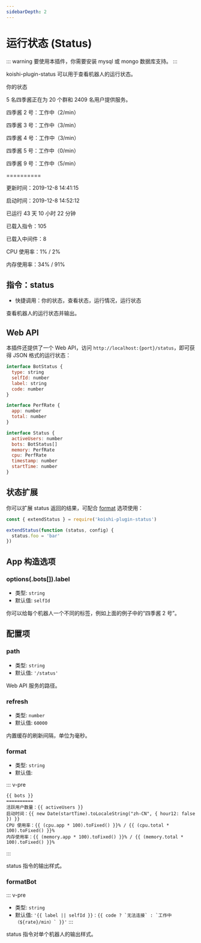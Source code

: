 ```yaml
---
sidebarDepth: 2
---
```


# 运行状态 (Status)

::: warning
要使用本插件，你需要安装 mysql 或 mongo 数据库支持。
:::

koishi-plugin-status 可以用于查看机器人的运行状态。

<panel-view title="聊天记录">
<chat-message nickname="Alice" color="#cc0066">你的状态</chat-message>
<chat-message nickname="Koishi" avatar="/koishi.png">
<p>5 名四季酱正在为 20 个群和 2409 名用户提供服务。</p>
<p>四季酱 2 号：工作中（2/min）</p>
<p>四季酱 3 号：工作中（3/min）</p>
<p>四季酱 4 号：工作中（3/min）</p>
<p>四季酱 5 号：工作中（0/min）</p>
<p>四季酱 9 号：工作中（5/min）</p>
<p>==========</p>
<p>更新时间：2019-12-8 14:41:15</p>
<p>启动时间：2019-12-8 14:52:12</p>
<p>已运行 43 天 10 小时 22 分钟</p>
<p>已载入指令：105</p>
<p>已载入中间件：8</p>
<p>CPU 使用率：1% / 2%</p>
<p>内存使用率：34% / 91%</p>
</chat-message>
</panel-view>

## 指令：status

- 快捷调用：你的状态，查看状态，运行情况，运行状态

查看机器人的运行状态并输出。

## Web API

本插件还提供了一个 Web API，访问 `http://localhost:{port}/status`，即可获得 JSON 格式的运行状态：

```js
interface BotStatus {
  type: string
  selfId: number
  label: string
  code: number
}

interface PerfRate {
  app: number
  total: number
}

interface Status {
  activeUsers: number
  bots: BotStatus[]
  memory: PerfRate
  cpu: PerfRate
  timestamp: number
  startTime: number
}
```

## 状态扩展

你可以扩展 status 返回的结果，可配合 [format](#format) 选项使用：

```js
const { extendStatus } = require('koishi-plugin-status')

extendStatus(function (status, config) {
  status.foo = 'bar'
})
```

## App 构造选项

### options(.bots[]).label

- 类型: `string`
- 默认值: `selfId`

你可以给每个机器人一个不同的标签，例如上面的例子中的“四季酱 2 号”。

## 配置项

### path

- 类型: `string`
- 默认值: `'/status'`

Web API 服务的路径。

### refresh

- 类型: `number`
- 默认值: `60000`

内置缓存的刷新间隔，单位为毫秒。

### format

- 类型: `string`
- 默认值:

::: v-pre
```
{{ bots }}
==========
活跃用户数量：{{ activeUsers }}
启动时间：{{ new Date(startTime).toLocaleString("zh-CN", { hour12: false }) }}
CPU 使用率：{{ (cpu.app * 100).toFixed() }}% / {{ (cpu.total * 100).toFixed() }}%
内存使用率：{{ (memory.app * 100).toFixed() }}% / {{ (memory.total * 100).toFixed() }}%
```
:::

status 指令的输出样式。

### formatBot

::: v-pre
- 类型: `string`
- 默认值: ``'{{ label || selfId }}：{{ code ? `无法连接` : `工作中（${rate}/min）` }}'``
:::

status 指令对单个机器人的输出样式。
